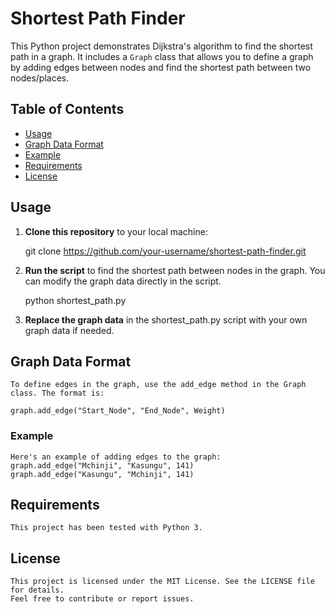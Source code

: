 # Shortest Path Finder

This Python project demonstrates Dijkstra's algorithm to find the shortest path in a graph. It includes a `Graph` class that allows you to define a graph by adding edges between nodes and find the shortest path between two nodes/places.

## Table of Contents

- [Usage](#usage)
- [Graph Data Format](#graph-data-format)
- [Example](#example)
- [Requirements](#requirements)
- [License](#license)

## Usage

1. **Clone this repository** to your local machine:

   git clone https://github.com/your-username/shortest-path-finder.git


2. **Run the script** to find the shortest path between nodes in the graph.
   You can modify the graph data directly in the script.

   python shortest_path.py


3. **Replace the graph data** in the shortest_path.py script with your own graph data if needed.

## Graph Data Format

    To define edges in the graph, use the add_edge method in the Graph class. The format is:
   
    graph.add_edge("Start_Node", "End_Node", Weight)


### Example

    Here's an example of adding edges to the graph:
    graph.add_edge("Mchinji", "Kasungu", 141)
    graph.add_edge("Kasungu", "Mchinji", 141)

## Requirements

    This project has been tested with Python 3.

## License

    This project is licensed under the MIT License. See the LICENSE file for details.
    Feel free to contribute or report issues.
